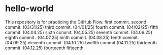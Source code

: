 # hello-world
This repository is for practicing the GitHub Flow.
first commit.
second commit. (03/31/25)
third commit. (04/01/25)
fourth commit. (04/02/25)
fifth commit. (04.04.25)
sixth commit. (04.05.25)
seventh commit. (04.06.25)
eighth commit . (04.07.25)
ninth commit. (04.08.25)
tenth commit. (04.09.25)
eleventh commit. (04.10.25)
twelfth commit.(04.11.25)
thirteenth commit. (04.12.25) 
fourteenth 
fifteenth 

